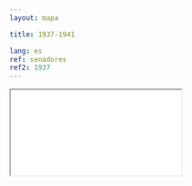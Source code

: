 ```yaml
---
layout: mapa

title: 1937-1941

lang: es
ref: senadores
ref2: 1937
---
```


<div>
<iframe class="mapa-iframe" src="../../repo_mapas/output/legislaturas/1925-1973/1937-1941_Senadores.html"></iframe>
</div>
